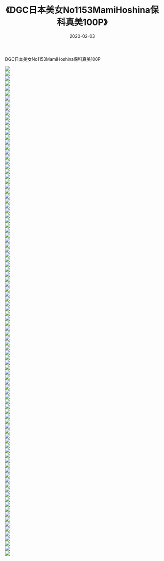 ﻿---
layout: post
title:  《DGC日本美女No1153MamiHoshina保科真美100P》
date:   2020-02-03
img: http://img.660000.xyz/Sharelink/性感/2020/DGC日本美女No1153MamiHoshina保科真美100P/000.jpg
categories: [美女, 清纯, 唯美]
---

DGC日本美女No1153MamiHoshina保科真美100P

  ![](http://img.660000.xyz/Sharelink/性感/2020/DGC日本美女No1153MamiHoshina保科真美100P/001.jpg) <br> ![](http://img.660000.xyz/Sharelink/性感/2020/DGC日本美女No1153MamiHoshina保科真美100P/002.jpg) <br> ![](http://img.660000.xyz/Sharelink/性感/2020/DGC日本美女No1153MamiHoshina保科真美100P/003.jpg) <br> ![](http://img.660000.xyz/Sharelink/性感/2020/DGC日本美女No1153MamiHoshina保科真美100P/004.jpg) <br> ![](http://img.660000.xyz/Sharelink/性感/2020/DGC日本美女No1153MamiHoshina保科真美100P/005.jpg) <br> ![](http://img.660000.xyz/Sharelink/性感/2020/DGC日本美女No1153MamiHoshina保科真美100P/006.jpg) <br> ![](http://img.660000.xyz/Sharelink/性感/2020/DGC日本美女No1153MamiHoshina保科真美100P/007.jpg) <br> ![](http://img.660000.xyz/Sharelink/性感/2020/DGC日本美女No1153MamiHoshina保科真美100P/008.jpg) <br> ![](http://img.660000.xyz/Sharelink/性感/2020/DGC日本美女No1153MamiHoshina保科真美100P/009.jpg) <br> ![](http://img.660000.xyz/Sharelink/性感/2020/DGC日本美女No1153MamiHoshina保科真美100P/010.jpg) <br> ![](http://img.660000.xyz/Sharelink/性感/2020/DGC日本美女No1153MamiHoshina保科真美100P/011.jpg) <br> ![](http://img.660000.xyz/Sharelink/性感/2020/DGC日本美女No1153MamiHoshina保科真美100P/012.jpg) <br> ![](http://img.660000.xyz/Sharelink/性感/2020/DGC日本美女No1153MamiHoshina保科真美100P/013.jpg) <br> ![](http://img.660000.xyz/Sharelink/性感/2020/DGC日本美女No1153MamiHoshina保科真美100P/014.jpg) <br> ![](http://img.660000.xyz/Sharelink/性感/2020/DGC日本美女No1153MamiHoshina保科真美100P/015.jpg) <br> ![](http://img.660000.xyz/Sharelink/性感/2020/DGC日本美女No1153MamiHoshina保科真美100P/016.jpg) <br> ![](http://img.660000.xyz/Sharelink/性感/2020/DGC日本美女No1153MamiHoshina保科真美100P/017.jpg) <br> ![](http://img.660000.xyz/Sharelink/性感/2020/DGC日本美女No1153MamiHoshina保科真美100P/018.jpg) <br> ![](http://img.660000.xyz/Sharelink/性感/2020/DGC日本美女No1153MamiHoshina保科真美100P/019.jpg) <br> ![](http://img.660000.xyz/Sharelink/性感/2020/DGC日本美女No1153MamiHoshina保科真美100P/020.jpg) <br> ![](http://img.660000.xyz/Sharelink/性感/2020/DGC日本美女No1153MamiHoshina保科真美100P/021.jpg) <br> ![](http://img.660000.xyz/Sharelink/性感/2020/DGC日本美女No1153MamiHoshina保科真美100P/022.jpg) <br> ![](http://img.660000.xyz/Sharelink/性感/2020/DGC日本美女No1153MamiHoshina保科真美100P/023.jpg) <br> ![](http://img.660000.xyz/Sharelink/性感/2020/DGC日本美女No1153MamiHoshina保科真美100P/024.jpg) <br> ![](http://img.660000.xyz/Sharelink/性感/2020/DGC日本美女No1153MamiHoshina保科真美100P/025.jpg) <br> ![](http://img.660000.xyz/Sharelink/性感/2020/DGC日本美女No1153MamiHoshina保科真美100P/026.jpg) <br> ![](http://img.660000.xyz/Sharelink/性感/2020/DGC日本美女No1153MamiHoshina保科真美100P/027.jpg) <br> ![](http://img.660000.xyz/Sharelink/性感/2020/DGC日本美女No1153MamiHoshina保科真美100P/028.jpg) <br> ![](http://img.660000.xyz/Sharelink/性感/2020/DGC日本美女No1153MamiHoshina保科真美100P/029.jpg) <br> ![](http://img.660000.xyz/Sharelink/性感/2020/DGC日本美女No1153MamiHoshina保科真美100P/030.jpg) <br> ![](http://img.660000.xyz/Sharelink/性感/2020/DGC日本美女No1153MamiHoshina保科真美100P/031.jpg) <br> ![](http://img.660000.xyz/Sharelink/性感/2020/DGC日本美女No1153MamiHoshina保科真美100P/032.jpg) <br> ![](http://img.660000.xyz/Sharelink/性感/2020/DGC日本美女No1153MamiHoshina保科真美100P/033.jpg) <br> ![](http://img.660000.xyz/Sharelink/性感/2020/DGC日本美女No1153MamiHoshina保科真美100P/034.jpg) <br> ![](http://img.660000.xyz/Sharelink/性感/2020/DGC日本美女No1153MamiHoshina保科真美100P/035.jpg) <br> ![](http://img.660000.xyz/Sharelink/性感/2020/DGC日本美女No1153MamiHoshina保科真美100P/036.jpg) <br> ![](http://img.660000.xyz/Sharelink/性感/2020/DGC日本美女No1153MamiHoshina保科真美100P/037.jpg) <br> ![](http://img.660000.xyz/Sharelink/性感/2020/DGC日本美女No1153MamiHoshina保科真美100P/038.jpg) <br> ![](http://img.660000.xyz/Sharelink/性感/2020/DGC日本美女No1153MamiHoshina保科真美100P/039.jpg) <br> ![](http://img.660000.xyz/Sharelink/性感/2020/DGC日本美女No1153MamiHoshina保科真美100P/040.jpg) <br> ![](http://img.660000.xyz/Sharelink/性感/2020/DGC日本美女No1153MamiHoshina保科真美100P/041.jpg) <br> ![](http://img.660000.xyz/Sharelink/性感/2020/DGC日本美女No1153MamiHoshina保科真美100P/042.jpg) <br> ![](http://img.660000.xyz/Sharelink/性感/2020/DGC日本美女No1153MamiHoshina保科真美100P/043.jpg) <br> ![](http://img.660000.xyz/Sharelink/性感/2020/DGC日本美女No1153MamiHoshina保科真美100P/044.jpg) <br> ![](http://img.660000.xyz/Sharelink/性感/2020/DGC日本美女No1153MamiHoshina保科真美100P/045.jpg) <br> ![](http://img.660000.xyz/Sharelink/性感/2020/DGC日本美女No1153MamiHoshina保科真美100P/046.jpg) <br> ![](http://img.660000.xyz/Sharelink/性感/2020/DGC日本美女No1153MamiHoshina保科真美100P/047.jpg) <br> ![](http://img.660000.xyz/Sharelink/性感/2020/DGC日本美女No1153MamiHoshina保科真美100P/048.jpg) <br> ![](http://img.660000.xyz/Sharelink/性感/2020/DGC日本美女No1153MamiHoshina保科真美100P/049.jpg) <br> ![](http://img.660000.xyz/Sharelink/性感/2020/DGC日本美女No1153MamiHoshina保科真美100P/050.jpg) <br> ![](http://img.660000.xyz/Sharelink/性感/2020/DGC日本美女No1153MamiHoshina保科真美100P/051.jpg) <br> ![](http://img.660000.xyz/Sharelink/性感/2020/DGC日本美女No1153MamiHoshina保科真美100P/052.jpg) <br> ![](http://img.660000.xyz/Sharelink/性感/2020/DGC日本美女No1153MamiHoshina保科真美100P/053.jpg) <br> ![](http://img.660000.xyz/Sharelink/性感/2020/DGC日本美女No1153MamiHoshina保科真美100P/054.jpg) <br> ![](http://img.660000.xyz/Sharelink/性感/2020/DGC日本美女No1153MamiHoshina保科真美100P/055.jpg) <br> ![](http://img.660000.xyz/Sharelink/性感/2020/DGC日本美女No1153MamiHoshina保科真美100P/056.jpg) <br> ![](http://img.660000.xyz/Sharelink/性感/2020/DGC日本美女No1153MamiHoshina保科真美100P/057.jpg) <br> ![](http://img.660000.xyz/Sharelink/性感/2020/DGC日本美女No1153MamiHoshina保科真美100P/058.jpg) <br> ![](http://img.660000.xyz/Sharelink/性感/2020/DGC日本美女No1153MamiHoshina保科真美100P/059.jpg) <br> ![](http://img.660000.xyz/Sharelink/性感/2020/DGC日本美女No1153MamiHoshina保科真美100P/060.jpg) <br> ![](http://img.660000.xyz/Sharelink/性感/2020/DGC日本美女No1153MamiHoshina保科真美100P/061.jpg) <br> ![](http://img.660000.xyz/Sharelink/性感/2020/DGC日本美女No1153MamiHoshina保科真美100P/062.jpg) <br> ![](http://img.660000.xyz/Sharelink/性感/2020/DGC日本美女No1153MamiHoshina保科真美100P/063.jpg) <br> ![](http://img.660000.xyz/Sharelink/性感/2020/DGC日本美女No1153MamiHoshina保科真美100P/064.jpg) <br> ![](http://img.660000.xyz/Sharelink/性感/2020/DGC日本美女No1153MamiHoshina保科真美100P/065.jpg) <br> ![](http://img.660000.xyz/Sharelink/性感/2020/DGC日本美女No1153MamiHoshina保科真美100P/066.jpg) <br> ![](http://img.660000.xyz/Sharelink/性感/2020/DGC日本美女No1153MamiHoshina保科真美100P/067.jpg) <br> ![](http://img.660000.xyz/Sharelink/性感/2020/DGC日本美女No1153MamiHoshina保科真美100P/068.jpg) <br> ![](http://img.660000.xyz/Sharelink/性感/2020/DGC日本美女No1153MamiHoshina保科真美100P/069.jpg) <br> ![](http://img.660000.xyz/Sharelink/性感/2020/DGC日本美女No1153MamiHoshina保科真美100P/070.jpg) <br> ![](http://img.660000.xyz/Sharelink/性感/2020/DGC日本美女No1153MamiHoshina保科真美100P/071.jpg) <br> ![](http://img.660000.xyz/Sharelink/性感/2020/DGC日本美女No1153MamiHoshina保科真美100P/072.jpg) <br> ![](http://img.660000.xyz/Sharelink/性感/2020/DGC日本美女No1153MamiHoshina保科真美100P/073.jpg) <br> ![](http://img.660000.xyz/Sharelink/性感/2020/DGC日本美女No1153MamiHoshina保科真美100P/074.jpg) <br> ![](http://img.660000.xyz/Sharelink/性感/2020/DGC日本美女No1153MamiHoshina保科真美100P/075.jpg) <br> ![](http://img.660000.xyz/Sharelink/性感/2020/DGC日本美女No1153MamiHoshina保科真美100P/076.jpg) <br> ![](http://img.660000.xyz/Sharelink/性感/2020/DGC日本美女No1153MamiHoshina保科真美100P/077.jpg) <br> ![](http://img.660000.xyz/Sharelink/性感/2020/DGC日本美女No1153MamiHoshina保科真美100P/078.jpg) <br> ![](http://img.660000.xyz/Sharelink/性感/2020/DGC日本美女No1153MamiHoshina保科真美100P/079.jpg) <br> ![](http://img.660000.xyz/Sharelink/性感/2020/DGC日本美女No1153MamiHoshina保科真美100P/080.jpg) <br> ![](http://img.660000.xyz/Sharelink/性感/2020/DGC日本美女No1153MamiHoshina保科真美100P/081.jpg) <br> ![](http://img.660000.xyz/Sharelink/性感/2020/DGC日本美女No1153MamiHoshina保科真美100P/082.jpg) <br> ![](http://img.660000.xyz/Sharelink/性感/2020/DGC日本美女No1153MamiHoshina保科真美100P/083.jpg) <br> ![](http://img.660000.xyz/Sharelink/性感/2020/DGC日本美女No1153MamiHoshina保科真美100P/084.jpg) <br> ![](http://img.660000.xyz/Sharelink/性感/2020/DGC日本美女No1153MamiHoshina保科真美100P/085.jpg) <br> ![](http://img.660000.xyz/Sharelink/性感/2020/DGC日本美女No1153MamiHoshina保科真美100P/086.jpg) <br> ![](http://img.660000.xyz/Sharelink/性感/2020/DGC日本美女No1153MamiHoshina保科真美100P/087.jpg) <br> ![](http://img.660000.xyz/Sharelink/性感/2020/DGC日本美女No1153MamiHoshina保科真美100P/088.jpg) <br> ![](http://img.660000.xyz/Sharelink/性感/2020/DGC日本美女No1153MamiHoshina保科真美100P/089.jpg) <br> ![](http://img.660000.xyz/Sharelink/性感/2020/DGC日本美女No1153MamiHoshina保科真美100P/090.jpg) <br> ![](http://img.660000.xyz/Sharelink/性感/2020/DGC日本美女No1153MamiHoshina保科真美100P/091.jpg) <br> ![](http://img.660000.xyz/Sharelink/性感/2020/DGC日本美女No1153MamiHoshina保科真美100P/092.jpg) <br> ![](http://img.660000.xyz/Sharelink/性感/2020/DGC日本美女No1153MamiHoshina保科真美100P/093.jpg) <br> ![](http://img.660000.xyz/Sharelink/性感/2020/DGC日本美女No1153MamiHoshina保科真美100P/094.jpg) <br> ![](http://img.660000.xyz/Sharelink/性感/2020/DGC日本美女No1153MamiHoshina保科真美100P/095.jpg) <br> ![](http://img.660000.xyz/Sharelink/性感/2020/DGC日本美女No1153MamiHoshina保科真美100P/096.jpg) <br> ![](http://img.660000.xyz/Sharelink/性感/2020/DGC日本美女No1153MamiHoshina保科真美100P/097.jpg) <br> ![](http://img.660000.xyz/Sharelink/性感/2020/DGC日本美女No1153MamiHoshina保科真美100P/098.jpg) <br> ![](http://img.660000.xyz/Sharelink/性感/2020/DGC日本美女No1153MamiHoshina保科真美100P/099.jpg) <br> ![](http://img.660000.xyz/Sharelink/性感/2020/DGC日本美女No1153MamiHoshina保科真美100P/100.jpg) <br>